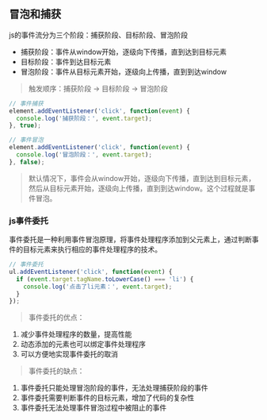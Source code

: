 ## 冒泡和捕获
js的事件流分为三个阶段：捕获阶段、目标阶段、冒泡阶段

- 捕获阶段：事件从window开始，逐级向下传播，直到达到目标元素
- 目标阶段：事件到达目标元素
- 冒泡阶段：事件从目标元素开始，逐级向上传播，直到到达window
  
>触发顺序：捕获阶段 -> 目标阶段 -> 冒泡阶段

```js
// 事件捕获
element.addEventListener('click', function(event) {
  console.log('捕获阶段：', event.target);
}, true);

// 事件冒泡
element.addEventListener('click', function(event) {
  console.log('冒泡阶段：', event.target);
}, false);
```

>默认情况下，事件会从window开始，逐级向下传播，直到达到目标元素，然后从目标元素开始，逐级向上传播，直到到达window。这个过程就是事件冒泡。


### js事件委托
事件委托是一种利用事件冒泡原理，将事件处理程序添加到父元素上，通过判断事件的目标元素来执行相应的事件处理程序的技术。

```js
// 事件委托
ul.addEventListener('click', function(event) {
  if (event.target.tagName.toLowerCase() === 'li') {
    console.log('点击了li元素：', event.target);
  }
});
```
>事件委托的优点：
1. 减少事件处理程序的数量，提高性能
2. 动态添加的元素也可以绑定事件处理程序
3. 可以方便地实现事件委托的取消

>事件委托的缺点：
1. 事件委托只能处理冒泡阶段的事件，无法处理捕获阶段的事件
2. 事件委托需要判断事件的目标元素，增加了代码的复杂性
3. 事件委托无法处理事件冒泡过程中被阻止的事件
  